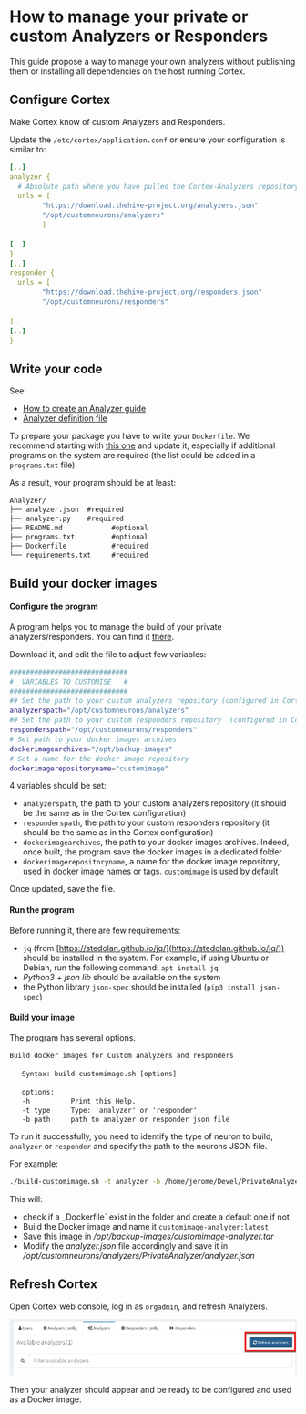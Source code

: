 # How to manage your private or custom Analyzers or Responders

This guide propose a way to manage your own analyzers without publishing them or installing all dependencies on the host running Cortex.


## Configure Cortex

Make Cortex know of custom Analyzers and Responders.

Update the `/etc/cortex/application.conf` or ensure your configuration is similar to:

```yaml
[..]
analyzer {
  # Absolute path where you have pulled the Cortex-Analyzers repository.
  urls = [
        "https://download.thehive-project.org/analyzers.json"
        "/opt/customneurons/analyzers"
        ]

[..]
}
[..]
responder { 
  urls = [
        "https://download.thehive-project.org/responders.json"
        "/opt/customneurons/responders"

]
[..]
}
```

## Write your code

See:

* [How to create an Analyzer guide](../dev_guides/how-to-create-an-analyzer.md)
* [Analyzer definition file](../dev_guides/analyzers_definition.md)

To prepare your package you have to write your `Dockerfile`. We recommend starting with [this one](https://github.com/TheHive-Project/Cortex-Analyzers/blob/master/utils/docker/Dockerfile_template) and update it, especially if additional programs on the system are required (the list could be added in a `programs.txt` file). 

As a result, your program should be at least:

```tree
Analyzer/
├── analyzer.json  #required
├── analyzer.py    #required
├── README.md            #optional
├── programs.txt         #optional
├── Dockerfile           #required
└── requirements.txt     #required
```


## Build your docker images


#### Configure the program

A program helps you to manage the build of your private analyzers/responders. You can find it [there](https://github.com/TheHive-Project/Cortex-Analyzers/blob/master/utils/docker/build-customimage.sh).

Download it, and edit the file to adjust few variables:

```bash
#############################
#  VARIABLES TO CUSTOMISE   #
############################# 
## Set the path to your custom analyzers repository (configured in Cortex)
analyzerspath="/opt/customneurons/analyzers"
## Set the path to your custom responders repository  (configured in Cortex)
responderspath="/opt/customneurons/responders"
# Set path to your docker images archives
dockerimagearchives="/opt/backup-images"
# Set a name for the docker image repository 
dockerimagerepositoryname="customimage"
```

4 variables should be set:

* `analyzerspath`, the path to your custom analyzers repository  (it should be the same as in the Cortex configuration)
* `responderspath`, the path to your custom responders repository  (it should be the same as in the Cortex configuration)
* `dockerimagearchives`, the path to your docker images archives. Indeed, once built, the program save the docker images in a dedicated folder
* `dockerimagerepositoryname`, a name for the docker image repository, used in docker image names or tags. `customimage` is used by default

Once updated, save the file.

#### Run the program

Before running it, there are few requirements:

* `jq` (from [https://stedolan.github.io/jq/](https://stedolan.github.io/jq/)) should be installed in the system. For example, if using Ubuntu or Debian, run the following command: `apt install jq`
* _Python3 + json lib_ should be available on the system
* the Python library `json-spec` should be installed (`pip3 install json-spec`)

#### Build your image

The program has several options.

```
Build docker images for Custom analyzers and responders
  
   Syntax: build-customimage.sh [options]
   
   options:
   -h          Print this Help.
   -t type     Type: 'analyzer' or 'responder' 
   -b path     path to analyzer or responder json file
```

To run it successfully, you need to identify the type of neuron to build, `analyzer` or `responder` and specify the path to the neurons JSON file.

For example:

```bash
./build-customimage.sh -t analyzer -b /home/jerome/Devel/PrivateAnalyzer/analyzer.json
```

This will:

* check if a _Dockerfile` exist in the folder and create a default one if not
* Build the Docker image and name it `customimage-analyzer:latest`
* Save this image in _/opt/backup-images/customimage-analyzer.tar_
* Modify the _analyzer.json_ file accordingly and save it in _/opt/customneurons/analyzers/PrivateAnalyzer/analyzer.json_

## Refresh Cortex

Open Cortex web console, log in as `orgadmin`, and refresh Analyzers.

![](../../images/cortex-refresh-analyzers.png)

Then your analyzer should appear and be ready to be configured and used as a Docker image.